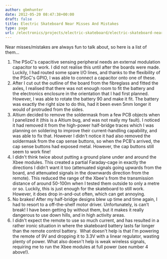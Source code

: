 ```yaml
---
author: gbmhunter
date: 2012-05-20 08:47:38+00:00
draft: false
title: Electric Skateboard Near Misses And Mistakes
type: page
url: /electronics/projects/electric-skateboard/electric-skateboard-near-misses-and-mistakes
---
```


Near misses/mistakes are always fun to talk about, so here is a list of them...

1. The PSoC's capacitive sensing peripheral needs an external modulation capacitor to work. I did not realise this until after the boards were made. Luckily, I had routed some spare I/O lines, and thanks to the flexibility of the PSoC's GPIO, I was able to connect a capacitor onto one of these.
2. After I cut out the outline of the board from the fibreglass and fitted the axles, I realised that there was not enough room to fit the battery and the electronics enclosure in the orientation that I had first planned. However, I was able to rotate the battery 90 and make it fit. The battery was exactly the right size to do this, had it been even 5mm longer it would of protruded from the sides.
3. Altium decided to remove the soldermask from a few PCB objects when I panelized it (this is a Altium bug, and was not really my fault). I noticed it had removed it from the high-power half-bridge traces which I was planning on soldering to improve their current-handling capability, and was able to fix that. However I didn't notice it had also removed the soldermask from the cap sense buttons, so when the PCB's arrived, the cap sense buttons had exposed metal. However, the cap buttons still seem to work fine!
4. I didn't think twice about putting a ground plane under and around the Xbee modules. This created a partial Faraday-cage in exactly the directions I didn't want it too (attenuated signals going upwards from the board, and attenuated signals in the downwards direction from the remote). This reduced the range of the Xbee's from the transmission distance of around 50-100m when I tested them outside to only a metre or so. Luckily, this is just enough for the skateboard to still work. However, it does drop in-and-out often, which can get annoying.
5. No brakes! After my half-bridge designs blew up time and time again, I had to resort to a off-the-shelf motor driver. Unfortunately, is can't break! I have been getting by without them, but it makes it really dangerous to use down hills, and in high activity areas.
6. I didn't expect the remote to use so much current, and has resulted in a rather ironic situation in where the skateboard battery lasts far longer than the remote control battery.  What doesn't help is that I'm powering the remote of 9V and dropping it to 3.3V with a linear regulator, wasting plenty of power. What also doesn't help is weak wireless signals, requiring me to run the Xbee modules at full power (see number 4 above!).
